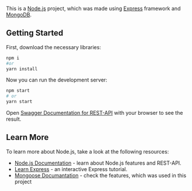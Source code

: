 This is a [Node.js](https://nodejs.org/en/) project, which was made using [Express](https://expressjs.com/) framework and [MongoDB](https://www.mongodb.com/).
## Getting Started

First, download the necessary libraries:

```bash
npm i
#or 
yarn install
```

Now you can run the development server:

```bash
npm start
# or
yarn start
```

Open [Swagger Documentation for REST-API](http://localhost:5000/api/v1/api-docs/) with your browser to see the result.

## Learn More

To learn more about Node.js, take a look at the following resources:

- [Node.js Documentation](https://nodejs.org/en/docs/) - learn about Node.js features and REST-API.
- [Learn Express](https://expressjs.com/en/5x/api.html) - an interactive Express tutorial.
- [Mongoose Documantation](https://mongoosejs.com/docs/) - check the features, which was used in this project 
